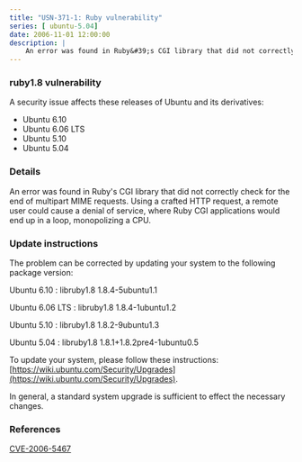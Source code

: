 ```yaml
---
title: "USN-371-1: Ruby vulnerability"
series: [ ubuntu-5.04]
date: 2006-11-01 12:00:00
description: |
    An error was found in Ruby&#39;s CGI library that did not correctly check  for the end of multipart MIME requests.  Using a crafted HTTP request, a  remote user could cause a denial of service, where Ruby CGI applications  would end up in a loop, monopolizing a CPU.
--- 
```

 
 


### ruby1.8 vulnerability

A security issue affects these releases of Ubuntu and its derivatives:

* Ubuntu 6.10
* Ubuntu 6.06 LTS
* Ubuntu 5.10
* Ubuntu 5.04

### Details

An error was found in Ruby&#39;s CGI library that did not correctly check for the end of multipart MIME requests. Using a crafted HTTP request, a remote user could cause a denial of service, where Ruby CGI applications would end up in a loop, monopolizing a CPU.

### Update instructions

The problem can be corrected by updating your system to the following package version:

Ubuntu 6.10
 : libruby1.8 <span>1.8.4-5ubuntu1.1</span>

Ubuntu 6.06 LTS
 : libruby1.8 <span>1.8.4-1ubuntu1.2</span>

Ubuntu 5.10
 : libruby1.8 <span>1.8.2-9ubuntu1.3</span>

Ubuntu 5.04
 : libruby1.8 <span>1.8.1+1.8.2pre4-1ubuntu0.5</span>

To update your system, please follow these instructions: [https://wiki.ubuntu.com/Security/Upgrades](https://wiki.ubuntu.com/Security/Upgrades).

In general, a standard system upgrade is sufficient to effect the necessary changes.

### References

 
 [CVE-2006-5467](http://people.ubuntu.com/~ubuntu-security/cve/CVE-2006-5467)
 

